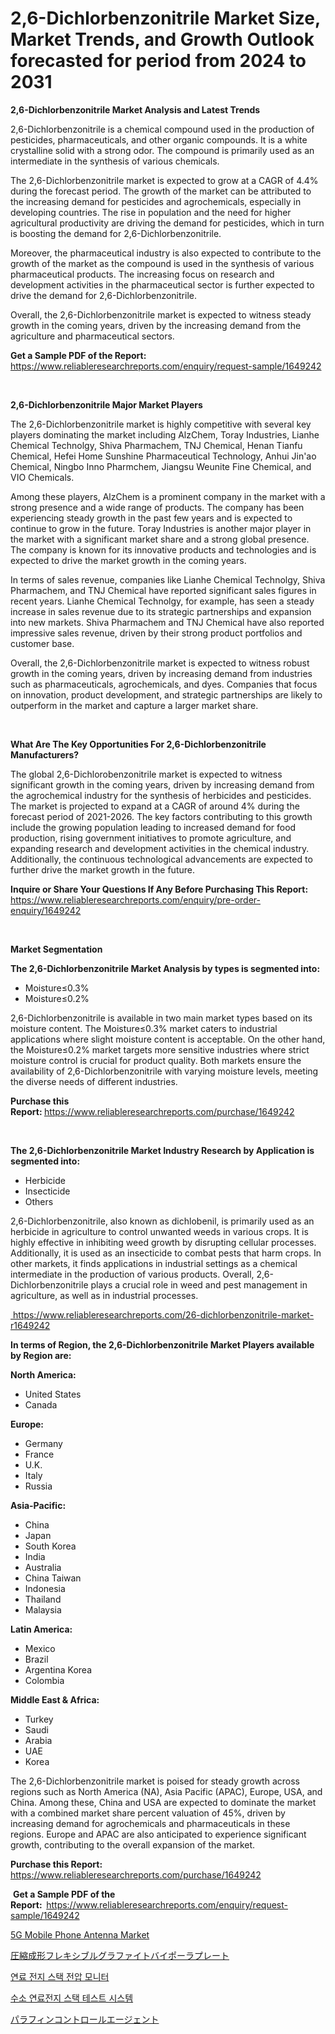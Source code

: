 <p><h1>2,6-Dichlorbenzonitrile Market Size, Market Trends, and Growth Outlook forecasted for period from 2024 to 2031</h1></p><p><strong>2,6-Dichlorbenzonitrile Market Analysis and Latest Trends</strong></p>
<p><p>2,6-Dichlorbenzonitrile is a chemical compound used in the production of pesticides, pharmaceuticals, and other organic compounds. It is a white crystalline solid with a strong odor. The compound is primarily used as an intermediate in the synthesis of various chemicals.</p><p>The 2,6-Dichlorbenzonitrile market is expected to grow at a CAGR of 4.4% during the forecast period. The growth of the market can be attributed to the increasing demand for pesticides and agrochemicals, especially in developing countries. The rise in population and the need for higher agricultural productivity are driving the demand for pesticides, which in turn is boosting the demand for 2,6-Dichlorbenzonitrile.</p><p>Moreover, the pharmaceutical industry is also expected to contribute to the growth of the market as the compound is used in the synthesis of various pharmaceutical products. The increasing focus on research and development activities in the pharmaceutical sector is further expected to drive the demand for 2,6-Dichlorbenzonitrile.</p><p>Overall, the 2,6-Dichlorbenzonitrile market is expected to witness steady growth in the coming years, driven by the increasing demand from the agriculture and pharmaceutical sectors.</p></p>
<p><strong>Get a Sample PDF of the Report:&nbsp;</strong> <a href="https://www.reliableresearchreports.com/enquiry/request-sample/1649242">https://www.reliableresearchreports.com/enquiry/request-sample/1649242</a></p>
<p>&nbsp;</p>
<p><strong>2,6-Dichlorbenzonitrile Major Market Players</strong></p>
<p><p>The 2,6-Dichlorbenzonitrile market is highly competitive with several key players dominating the market including AlzChem, Toray Industries, Lianhe Chemical Technolgy, Shiva Pharmachem, TNJ Chemical, Henan Tianfu Chemical, Hefei Home Sunshine Pharmaceutical Technology, Anhui Jin'ao Chemical, Ningbo Inno Pharmchem, Jiangsu Weunite Fine Chemical, and VIO Chemicals.</p><p>Among these players, AlzChem is a prominent company in the market with a strong presence and a wide range of products. The company has been experiencing steady growth in the past few years and is expected to continue to grow in the future. Toray Industries is another major player in the market with a significant market share and a strong global presence. The company is known for its innovative products and technologies and is expected to drive the market growth in the coming years.</p><p>In terms of sales revenue, companies like Lianhe Chemical Technolgy, Shiva Pharmachem, and TNJ Chemical have reported significant sales figures in recent years. Lianhe Chemical Technolgy, for example, has seen a steady increase in sales revenue due to its strategic partnerships and expansion into new markets. Shiva Pharmachem and TNJ Chemical have also reported impressive sales revenue, driven by their strong product portfolios and customer base.</p><p>Overall, the 2,6-Dichlorbenzonitrile market is expected to witness robust growth in the coming years, driven by increasing demand from industries such as pharmaceuticals, agrochemicals, and dyes. Companies that focus on innovation, product development, and strategic partnerships are likely to outperform in the market and capture a larger market share.</p></p>
<p>&nbsp;</p>
<p><strong>What Are The Key Opportunities For 2,6-Dichlorbenzonitrile Manufacturers?</strong></p>
<p><p>The global 2,6-Dichlorobenzonitrile market is expected to witness significant growth in the coming years, driven by increasing demand from the agrochemical industry for the synthesis of herbicides and pesticides. The market is projected to expand at a CAGR of around 4% during the forecast period of 2021-2026. The key factors contributing to this growth include the growing population leading to increased demand for food production, rising government initiatives to promote agriculture, and expanding research and development activities in the chemical industry. Additionally, the continuous technological advancements are expected to further drive the market growth in the future.</p></p>
<p><strong>Inquire or Share Your Questions If Any Before Purchasing This Report:</strong> <a href="https://www.reliableresearchreports.com/enquiry/pre-order-enquiry/1649242">https://www.reliableresearchreports.com/enquiry/pre-order-enquiry/1649242</a></p>
<p>&nbsp;</p>
<p><strong>Market Segmentation</strong></p>
<p><strong>The 2,6-Dichlorbenzonitrile Market Analysis by types is segmented into:</strong></p>
<p><ul><li>Moisture≤0.3%</li><li>Moisture≤0.2%</li></ul></p>
<p><p>2,6-Dichlorbenzonitrile is available in two main market types based on its moisture content. The Moisture≤0.3% market caters to industrial applications where slight moisture content is acceptable. On the other hand, the Moisture≤0.2% market targets more sensitive industries where strict moisture control is crucial for product quality. Both markets ensure the availability of 2,6-Dichlorbenzonitrile with varying moisture levels, meeting the diverse needs of different industries.</p></p>
<p><strong>Purchase this Report:&nbsp;</strong><a href="https://www.reliableresearchreports.com/purchase/1649242">https://www.reliableresearchreports.com/purchase/1649242</a></p>
<p>&nbsp;</p>
<p><strong>The 2,6-Dichlorbenzonitrile Market Industry Research by Application is segmented into:</strong></p>
<p><ul><li>Herbicide</li><li>Insecticide</li><li>Others</li></ul></p>
<p><p>2,6-Dichlorbenzonitrile, also known as dichlobenil, is primarily used as an herbicide in agriculture to control unwanted weeds in various crops. It is highly effective in inhibiting weed growth by disrupting cellular processes. Additionally, it is used as an insecticide to combat pests that harm crops. In other markets, it finds applications in industrial settings as a chemical intermediate in the production of various products. Overall, 2,6-Dichlorbenzonitrile plays a crucial role in weed and pest management in agriculture, as well as in industrial processes.</p></p>
<p><a href="https://www.reliableresearchreports.com/26-dichlorbenzonitrile-market-r1649242">&nbsp;https://www.reliableresearchreports.com/26-dichlorbenzonitrile-market-r1649242</a></p>
<p><strong>In terms of Region, the 2,6-Dichlorbenzonitrile Market Players available by Region are:</strong></p>
<p>
    <p> <strong> North America: </strong>
        <ul>
            <li>United States</li>
            <li>Canada</li>
        </ul>
        </p> 
    <p> <strong> Europe: </strong>
        <ul>
            <li>Germany</li>
            <li>France</li>
            <li>U.K.</li>
            <li>Italy</li>
            <li>Russia</li>
        </ul>
        </p> 
    <p> <strong> Asia-Pacific: </strong>
        <ul>
            <li>China</li>
            <li>Japan</li>
            <li>South Korea</li>
            <li>India</li>
            <li>Australia</li>
            <li>China Taiwan</li>
            <li>Indonesia</li>
            <li>Thailand</li>
            <li>Malaysia</li>
        </ul>
        </p> 
    <p> <strong> Latin America: </strong>
        <ul>
            <li>Mexico</li>
            <li>Brazil</li>
            <li>Argentina Korea</li>
            <li>Colombia</li>
        </ul>
        </p> 
    <p> <strong> Middle East & Africa: </strong>
        <ul>
            <li>Turkey</li>
            <li>Saudi</li>
            <li>Arabia</li>
            <li>UAE</li>
            <li>Korea</li>
        </ul>
    </p>
    </p>
<p><p>The 2,6-Dichlorbenzonitrile market is poised for steady growth across regions such as North America (NA), Asia Pacific (APAC), Europe, USA, and China. Among these, China and USA are expected to dominate the market with a combined market share percent valuation of 45%, driven by increasing demand for agrochemicals and pharmaceuticals in these regions. Europe and APAC are also anticipated to experience significant growth, contributing to the overall expansion of the market.</p></p>
<p><strong>Purchase this Report: </strong><a href="https://www.reliableresearchreports.com/purchase/1649242">https://www.reliableresearchreports.com/purchase/1649242</a></p>
<p>&nbsp;<strong>Get a Sample PDF of the Report:&nbsp;&nbsp;</strong><a href="https://www.reliableresearchreports.com/enquiry/request-sample/1649242">https://www.reliableresearchreports.com/enquiry/request-sample/1649242</a></p>
<p><strong></strong></p>
<p><p><a href="https://issuu.com/reportprime-2/docs/5g-mobile-phone-antenna-market-size-2030.pptx">5G Mobile Phone Antenna Market</a></p><p><a href="https://github.com/adcxff01450218/Market-Research-Report-List-2/blob/main/5372552109109.md">圧縮成形フレキシブルグラファイトバイポーラプレート</a></p><p><a href="https://github.com/joannescott9078/Market-Research-Report-List-1/blob/main/9825419104004.md">연료 전지 스택 전압 모니터</a></p><p><a href="https://github.com/khairinauzunul/Market-Research-Report-List-1/blob/main/4299667104005.md">수소 연료전지 스택 테스트 시스템</a></p><p><a href="https://github.com/ReyesKohler20231/Market-Research-Report-List-2/blob/main/9287429109110.md">パラフィンコントロールエージェント</a></p></p>
